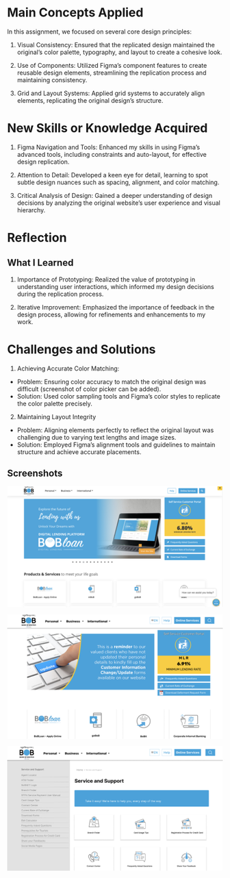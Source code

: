 # Main Concepts Applied

In this assignment, we focused on several core design principles:

1. Visual Consistency: Ensured that the replicated design maintained the original’s color palette, typography, and layout to create a cohesive look.

2. Use of Components: Utilized Figma’s component features to create reusable design elements, streamlining the replication process and maintaining consistency.

3. Grid and Layout Systems: Applied grid systems to accurately align elements, replicating the original design’s structure.


# New Skills or Knowledge Acquired

1. Figma Navigation and Tools: Enhanced my skills in using Figma’s advanced tools, including constraints and auto-layout, for effective design replication.

2. Attention to Detail: Developed a keen eye for detail, learning to spot subtle design nuances such as spacing, alignment, and color matching.

3. Critical Analysis of Design: Gained a deeper understanding of design decisions by analyzing the original website’s user experience and visual hierarchy.

# Reflection
## What I Learned

1. Importance of Prototyping: Realized the value of prototyping in understanding user interactions, which informed my design decisions during the replication process.

2. Iterative Improvement: Emphasized the importance of feedback in the design process, allowing for refinements and enhancements to my work.

# Challenges and Solutions

1. Achieving Accurate Color Matching:
* Problem: Ensuring color accuracy to match the original design was difficult (screenshot of color picker can be added).
* Solution: Used color sampling tools and Figma’s color styles to replicate the color palette precisely.

2. Maintaining Layout Integrity
* Problem: Aligning elements perfectly to reflect the original layout was challenging due to varying text lengths and image sizes.
* Solution: Employed Figma’s alignment tools and guidelines to maintain structure and achieve accurate placements.

## Screenshots

![1](1.png)

![2](2.png)

![3](3.png)

